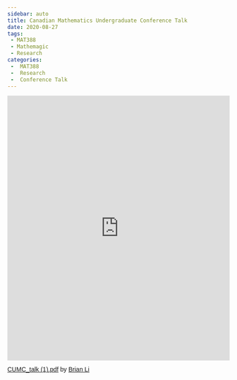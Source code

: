```yaml
---
sidebar: auto
title: Canadian Mathematics Undergraduate Conference Talk
date: 2020-08-27
tags:
 - MAT388
 - Mathemagic
 - Research
categories:
 -  MAT388
 -  Research
 -  Conference Talk
---
```


<iframe class="scribd_iframe_embed" title="CUMC_talk (1).pdf" src="https://www.scribd.com/embeds/476722013/content?start_page=1&view_mode=scroll&access_key=key-z5fhbs19LSjO7216IMUZ" data-auto-height="true" data-aspect-ratio="1.331360946745562" scrolling="no" width="100%" height="600" frameborder="0"></iframe><p  style="   margin: 12px auto 6px auto;   font-family: Helvetica,Arial,Sans-serif;   font-style: normal;   font-variant: normal;   font-weight: normal;   font-size: 14px;   line-height: normal;   font-size-adjust: none;   font-stretch: normal;   -x-system-font: none;   display: block;"   ><a title="View CUMC_talk (1).pdf on Scribd" href="https://www.scribd.com/document/476722013/CUMC-talk-1-pdf#from_embed"  style="text-decoration: underline;">CUMC_talk (1).pdf</a> by <a title="View Brian Li's profile on Scribd" href="https://www.scribd.com/user/514896959/Brian-Li#from_embed"  style="text-decoration: underline;">Brian Li</a></p>